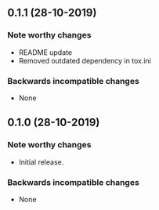 

## 0.1.1 (28-10-2019)

### Note worthy changes
- README update
- Removed outdated dependency in tox.ini

### Backwards incompatible changes
- None

## 0.1.0 (28-10-2019)

### Note worthy changes
- Initial release.

### Backwards incompatible changes
- None 
